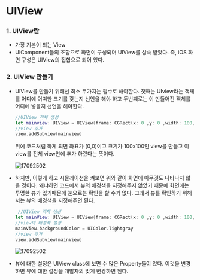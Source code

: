 # UIView

### 1. UIView란

- 가장 기본이 되는 View
- UIComponent들의 조합으로 화면이 구성되며 UIView를 상속 받았다. 즉, iOS 화면 구성은 UIView의 집합으로 되어 있다.

### 2. UIView 만들기

- UIView를 만들기 위해선 최소 두가지는 필수로 해야한다. 첫째는 UIview라는 객체를 어디에 어떠한 크기를 갖는지 선언을 해야 하고 두번째로는 이 만들어진 객체를 어디에 넣을지 선언을 해야한다. 

  ```swift
  //UIView 객체 생성
  let mainview: UIView = UIView(frame: CGRect(x: 0 ,y: 0 ,width: 100, height: 100))	
  //view 추가
  view.addSubview(mainview)
  ```

  위에 코드처럼 하게 되면 좌표가 (0,0)이고 크기가 100x100인 view를 만들고 이 view를 전체 view안에 추가 하겠다는 뜻이다.

  ![17092502](https://github.com/simajune/iOS_School/blob/master/Img/17092503.png)


- 하지만, 이렇게 하고 시뮬레이션을 켜보면 위와 같이 화면에 아무것도 나타나지 않을 것이다. 왜냐하면 코드에서 뷰의 배경색을 지정해주지 않았기 때문에 화면에는 투명한 뷰가 있기때문에 눈으로는 확인을 할 수가 없다. 그래서 뷰를 확인하기 위해서는 뷰의 배경색을 지정해주면 된다.

  ```swift
   //UIView 객체 생성
  let mainView: UIView = UIView(frame: CGRect(x: 0 ,y: 0 ,width: 100, height: 100))	
  //view의 배경색 설정
  mainView.backgroundColor = UIColor.lightgray
  //view 추가
  view.addSubview(mainView)
  ```

  ![17092502](https://github.com/simajune/iOS_School/blob/master/Img/17092504.png)

- 뷰에 대한 설정은 UIView class에 보면 수 많은 Property들이 있다. 이것을 변경하면 뷰에 대한 설정을 개발자의 맞게 변경하면 된다.